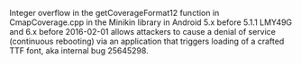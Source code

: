 Integer overflow in the getCoverageFormat12 function in CmapCoverage.cpp in the Minikin library in Android 5.x before 5.1.1 LMY49G and 6.x before 2016-02-01 allows attackers to cause a denial of service (continuous rebooting) via an application that triggers loading of a crafted TTF font, aka internal bug 25645298.
